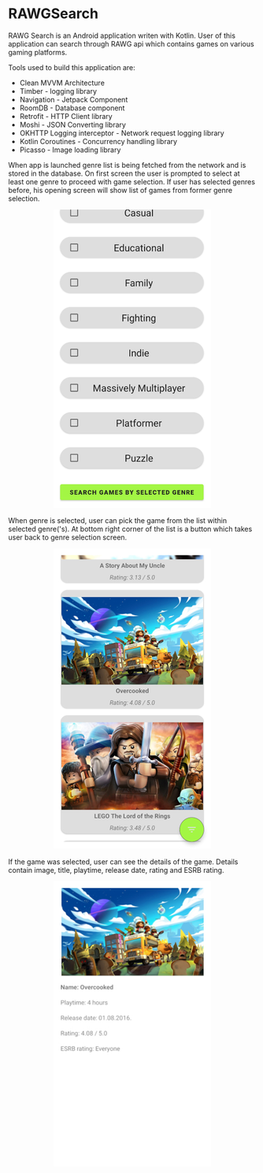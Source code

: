 # RAWGSearch

RAWG Search is an Android application writen with Kotlin. 
User of this application can search through RAWG api which contains games on various gaming platforms.

Tools used to build this application are:
<ul>
  <li>Clean MVVM Architecture</li>
  <li>Timber - logging library</li>
  <li>Navigation - Jetpack Component</li>
  <li>RoomDB - Database component</li>
  <li>Retrofit - HTTP Client library</li>
  <li>Moshi - JSON Converting library</li>
  <li>OKHTTP Logging interceptor - Network request logging library</li>
  <li>Kotlin Coroutines - Concurrency handling library</li>
  <li>Picasso - Image loading library</li>
</ul>

When app is launched genre list is being fetched from the network and is stored in the database. On first screen the user is prompted to select at least one genre to proceed with game selection. If user has selected genres before, his opening screen will show list of games from former genre selection.
<p align="center">
  <img src="images/genre_list_screen.jpg" width="320">
</p>

When genre is selected, user can pick the game from the list within selected genre('s). At bottom right corner of the list is a button which takes user back to genre selection screen.

<p align="center">
  <img src="images/game_list_screen.jpg" width="320">
</p>

If the game was selected, user can see the details of the game. Details contain image, title, playtime, release date, rating and ESRB rating.

<p align="center">
  <img src="images/game_details_screen.jpg" width="320">
</p>
